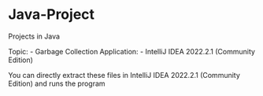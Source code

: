 # Java-Project
Projects in Java

Topic: - Garbage Collection
Application: - IntelliJ IDEA 2022.2.1 (Community Edition)

You can directly extract these files in IntelliJ IDEA 2022.2.1 (Community Edition) and runs the program
